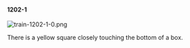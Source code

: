 #### 1202-1
![train-1202-1-0.png](https://github.com/lil-lab/nlvr/raw/master/nlvr/train/images/45/train-1202-1-0.png "train-1202-1-0.png")

There is a yellow square closely touching the bottom of a box.